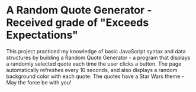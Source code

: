 # A Random Quote Generator - Received grade of "Exceeds Expectations"

This project practiced my knowledge of basic JavaScript syntax and data structures by building a Random Quote Generator - a program that displays a randomly selected quote each time the user clicks a button. The page automatically refreshes every 10 seconds, and also displays a random background color with each quote. The quotes have a Star Wars theme - May the force be with you!
